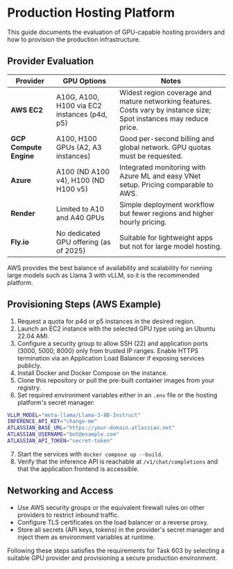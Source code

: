 # Production Hosting Platform

This guide documents the evaluation of GPU-capable hosting providers and how to provision the production infrastructure.

## Provider Evaluation

| Provider | GPU Options | Notes |
|---------|-------------|------|
| **AWS EC2** | A10G, A100, H100 via EC2 instances (p4d, p5) | Widest region coverage and mature networking features. Costs vary by instance size; Spot instances may reduce price. |
| **GCP Compute Engine** | A100, H100 GPUs (A2, A3 instances) | Good per-second billing and global network. GPU quotas must be requested. |
| **Azure** | A100 (ND A100 v4), H100 (ND H100 v5) | Integrated monitoring with Azure ML and easy VNet setup. Pricing comparable to AWS. |
| **Render** | Limited to A10 and A40 GPUs | Simple deployment workflow but fewer regions and higher hourly pricing. |
| **Fly.io** | No dedicated GPU offering (as of 2025) | Suitable for lightweight apps but not for large model hosting. |

AWS provides the best balance of availability and scalability for running large models such as Llama 3 with vLLM, so it is the recommended platform.

## Provisioning Steps (AWS Example)

1. Request a quota for p4d or p5 instances in the desired region.
2. Launch an EC2 instance with the selected GPU type using an Ubuntu 22.04 AMI.
3. Configure a security group to allow SSH (22) and application ports (3000, 5000, 8000) only from trusted IP ranges. Enable HTTPS termination via an Application Load Balancer if exposing services publicly.
4. Install Docker and Docker Compose on the instance.
5. Clone this repository or pull the pre-built container images from your registry.
6. Set required environment variables either in an `.env` file or the hosting platform's secret manager:

```bash
VLLM_MODEL="meta-llama/Llama-3-8B-Instruct"
INFERENCE_API_KEY="change-me"
ATLASSIAN_BASE_URL="https://your-domain.atlassian.net"
ATLASSIAN_USERNAME="bot@example.com"
ATLASSIAN_API_TOKEN="secret-token"
```

7. Start the services with `docker compose up --build`.
8. Verify that the inference API is reachable at `/v1/chat/completions` and that the application frontend is accessible.

## Networking and Access

- Use AWS security groups or the equivalent firewall rules on other providers to restrict inbound traffic.
- Configure TLS certificates on the load balancer or a reverse proxy.
- Store all secrets (API keys, tokens) in the provider's secret manager and inject them as environment variables at runtime.

Following these steps satisfies the requirements for Task 603 by selecting a suitable GPU provider and provisioning a secure production environment.
